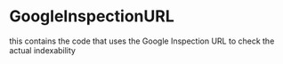 # GoogleInspectionURL
this contains the code that uses the Google Inspection URL to check the actual indexability
